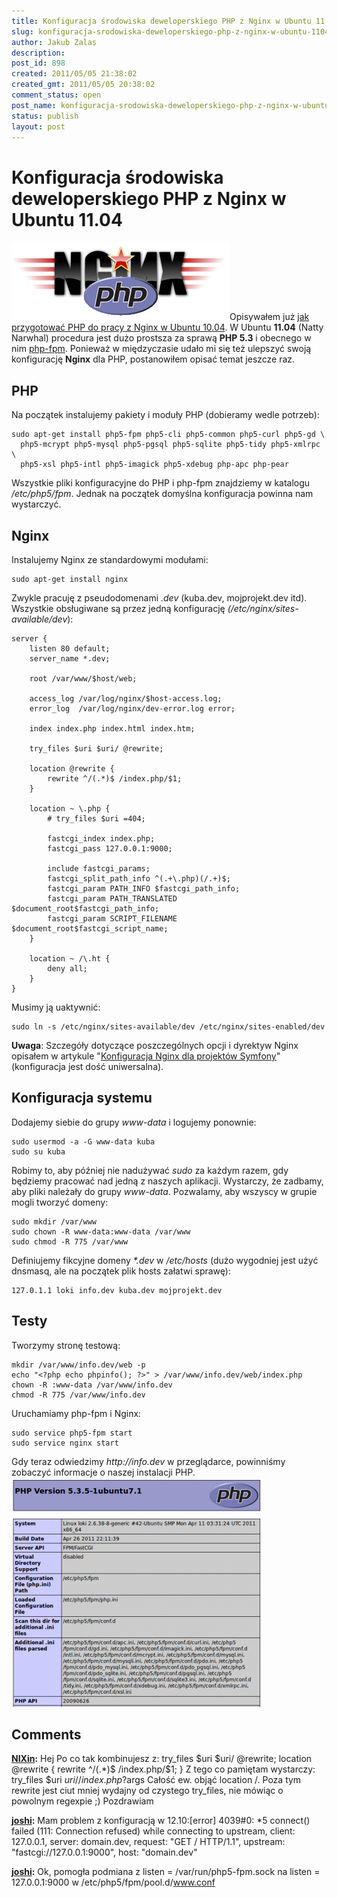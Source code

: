 ```yaml
---
title: Konfiguracja środowiska deweloperskiego PHP z Nginx w Ubuntu 11.04
slug: konfiguracja-srodowiska-deweloperskiego-php-z-nginx-w-ubuntu-1104
author: Jakub Zalas
description: 
post_id: 898
created: 2011/05/05 21:38:02
created_gmt: 2011/05/05 20:38:02
comment_status: open
post_name: konfiguracja-srodowiska-deweloperskiego-php-z-nginx-w-ubuntu-1104
status: publish
layout: post
---
```


<!--Opisywałem już jak przygotować PHP do pracy z Nginx w Ubuntu 10.04. W Ubuntu 11.04 (Natty Narwhal) procedura jest dużo prostsza za sprawą PHP 5.3 i obecnego w nim php-fpm. Ponieważ w międzyczasie udało mi się też ulepszyć swoją konfigurację Nginx dla PHP, postanowiłem opisać temat jeszcze raz.-->

# Konfiguracja środowiska deweloperskiego PHP z Nginx w Ubuntu 11.04

![](/uploads/wp/2011/05/nginx-php.png)Opisywałem już [jak przygotować PHP do pracy z Nginx w Ubuntu 10.04](/konfiguracja-srodowiska-deweloperskiego-php-z-nginx-w-ubuntu-1004). W Ubuntu **11.04** (Natty Narwhal) procedura jest dużo prostsza za sprawą **PHP 5.3** i obecnego w nim [php-fpm](http://pl.php.net/manual/en/install.fpm.php). Ponieważ w międzyczasie udało mi się też ulepszyć swoją konfigurację **Nginx** dla PHP, postanowiłem opisać temat jeszcze raz. 

## PHP

Na początek instalujemy pakiety i moduły PHP (dobieramy wedle potrzeb): 
    
    
    sudo apt-get install php5-fpm php5-cli php5-common php5-curl php5-gd \
      php5-mcrypt php5-mysql php5-pgsql php5-sqlite php5-tidy php5-xmlrpc \
      php5-xsl php5-intl php5-imagick php5-xdebug php-apc php-pear

Wszystkie pliki konfiguracyjne do PHP i php-fpm znajdziemy w katalogu _/etc/php5/fpm_. Jednak na początek domyślna konfiguracja powinna nam wystarczyć. 

## Nginx

Instalujemy Nginx ze standardowymi modułami: 
    
    
    sudo apt-get install nginx

Zwykle pracuję z pseudodomenami _.dev_ (kuba.dev, mojprojekt.dev itd). Wszystkie obsługiwane są przez jedną konfigurację _(/etc/nginx/sites-available/dev_): 
    
    
    server {
        listen 80 default;
        server_name *.dev;
    
        root /var/www/$host/web;
    
        access_log /var/log/nginx/$host-access.log;
        error_log  /var/log/nginx/dev-error.log error;
    
        index index.php index.html index.htm;
    
        try_files $uri $uri/ @rewrite;
    
        location @rewrite {
            rewrite ^/(.*)$ /index.php/$1;
        }   
    
        location ~ \.php {
            # try_files $uri =404;
    
            fastcgi_index index.php;
            fastcgi_pass 127.0.0.1:9000;
    
            include fastcgi_params;
            fastcgi_split_path_info ^(.+\.php)(/.+)$;
            fastcgi_param PATH_INFO $fastcgi_path_info;
            fastcgi_param PATH_TRANSLATED $document_root$fastcgi_path_info;
            fastcgi_param SCRIPT_FILENAME $document_root$fastcgi_script_name;
        }
    
        location ~ /\.ht {
            deny all;
        }
    }

Musimy ją uaktywnić: 
    
    
    sudo ln -s /etc/nginx/sites-available/dev /etc/nginx/sites-enabled/dev

**Uwaga**: Szczegóły dotyczące poszczególnych opcji i dyrektyw Nginx opisałem w artykule "[Konfiguracja Nginx dla projektów Symfony](/konfiguracja-nginx-dla-projektow-symfony)" (konfiguracja jest dość uniwersalna). 

## Konfiguracja systemu

Dodajemy siebie do grupy _www-data_ i logujemy ponownie: 
    
    
    sudo usermod -a -G www-data kuba
    sudo su kuba

Robimy to, aby później nie nadużywać _sudo_ za każdym razem, gdy będziemy pracować nad jedną z naszych aplikacji. Wystarczy, że zadbamy, aby pliki należały do grupy _www-data_. Pozwalamy, aby wszyscy w grupie mogli tworzyć domeny: 
    
    
    sudo mkdir /var/www
    sudo chown -R www-data:www-data /var/www
    sudo chmod -R 775 /var/www

Definiujemy fikcyjne domeny _*.dev_ w _/etc/hosts_ (dużo wygodniej jest użyć dnsmasq, ale na początek plik hosts załatwi sprawę): 
    
    
    127.0.1.1 loki info.dev kuba.dev mojprojekt.dev

## Testy

Tworzymy stronę testową: 
    
    
    mkdir /var/www/info.dev/web -p
    echo "<?php echo phpinfo(); ?>" > /var/www/info.dev/web/index.php
    chown -R :www-data /var/www/info.dev
    chmod -R 775 /var/www/info.dev

Uruchamiamy php-fpm i Nginx: 
    
    
    sudo service php5-fpm start
    sudo service nginx start

Gdy teraz odwiedzimy _http://info.dev_ w przeglądarce, powinniśmy zobaczyć informacje o naszej instalacji PHP. ![](/uploads/wp/2011/05/phpinfo-400x367.png)

## Comments

**[NIXin](#3075 "2011-09-27 02:33:04"):** Hej Po co tak kombinujesz z: try_files $uri $uri/ @rewrite; location @rewrite { rewrite ^/(.*)$ /index.php/$1; } Z tego co pamiętam wystarczy: try_files $uri $uri/ /index.php?$args Całość ew. objąć location /. Poza tym rewrite jest ciut mniej wydajny od czystego try_files, nie mówiąc o powolnym regexpie ;) Pozdrawiam

**[joshi](#3090 "2012-10-20 02:55:45"):** Mam problem z konfiguracją w 12.10:[error] 4039#0: *5 connect() failed (111: Connection refused) while connecting to upstream, client: 127.0.0.1, server: domain.dev, request: "GET / HTTP/1.1", upstream: "fastcgi://127.0.0.1:9000", host: "domain.dev"

**[joshi](#3091 "2012-10-20 03:04:25"):** Ok, pomogła podmiana z listen = /var/run/php5-fpm.sock na listen = 127.0.0.1:9000 w /etc/php5/fpm/pool.d/www.conf

